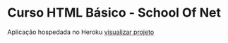 # Curso HTML Básico - School Of Net 

Aplicação hospedada no Heroku [visualizar projeto](https://html-basico.herokuapp.com/)
